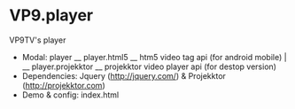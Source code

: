VP9.player
==========

VP9TV's player

- Modal: player __ player.html5      __ htm5 video tag api (for android mobile)
              | __ player.projekktor __ projekktor video player api (for destop version)
- Dependencies: Jquery (http://jquery.com/) & Projekktor (http://projekktor.com)
- Demo & config: index.html
